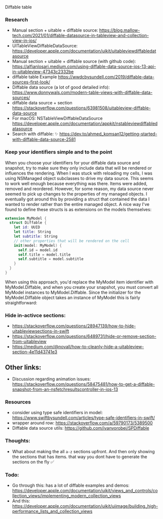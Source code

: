 Diffable table<!--more-->

### Research
- Manual section + uitable + diffable source: https://blog.mallow-tech.com/2021/01/diffable-datasource-in-tableview-and-collection-view-in-ios/
- UITableViewDiffableDataSource: https://developer.apple.com/documentation/uikit/uitableviewdiffabledatasource
- Manual section + uitable + diffable source (with github code): https://alfianlosari.medium.com/using-diffable-data-source-ios-13-api-in-uitableview-47343c2332be
- diffable table Example https://wwdcbysundell.com/2019/diffable-data-sources-first-look/
- Diffable data source (a lot of good detailed info):  https://www.donnywals.com/modern-table-views-with-diffable-data-sources/
- diffable data source + section https://stackoverflow.com/questions/63981508/uitableview-diffable-data-source
- For macOS: NSTableViewDiffableDataSource https://developer.apple.com/documentation/appkit/nstableviewdiffabledatasource
- Search with diffable: ✨ https://dev.to/ahmed_komsan12/getting-started-with-diffable-data-source-2581

### Keep your identifiers simple and to the point
When you choose your identifiers for your diffable data source and snapshot, try to make sure they only include data that will be rendered or influences the rendering. When I was stuck with reloading my cells, I was using NSManaged object subclasses to drive my data source. This seems to work well enough because everything was there. Items were added, removed and reordered. However, for some reason, my data source never seemed to pick up changes to the properties of my managed objects. I eventually got around this by providing a struct that contained the data I wanted to render rather than the entire managed object. A nice way I've found to define these structs is as extensions on the models themselves:

```swift
extension MyModel {
  struct Diffable {
    let id: UUID
    let title: String
    let subtitle: String
    // other properties that will be rendered on the cell
    init(model: MyModel) {
      self.id = model.id
      self.title = model.title
      self.subtitle = model.subtitle
    }
  }
}
```
When using this approach, you'd replace the MyModel item identifier with MyModel.Diffable, and when you create your snapshot, you must convert all MyModel instances to MyModel.Diffable. Since the initializer for the MyModel.Diffable object takes an instance of MyModel this is fairly straightforward:

### Hide in-activce sections:
- https://stackoverflow.com/questions/28947139/how-to-hide-uitableviewsections-in-swift
- https://stackoverflow.com/questions/6489731/hide-or-remove-section-from-uitableview
- https://medium.com/@novall/how-to-cleanly-hide-a-uitableview-section-4e11d43741e3

## Other links:
- Discussion regarding animation issues: https://stackoverflow.com/questions/58475481/how-to-get-a-diffable-snapshot-from-an-nsfetchresultscontroller-in-ios-13

### Resources
- consider using type safe identifiers in model: https://www.swiftbysundell.com/articles/type-safe-identifiers-in-swift/
- wrapper around row: https://stackoverflow.com/a/59790173/5389500
- Diffable data source utils: https://github.com/ivanvorobei/SPDiffable

### Thoughts:
- What about making the all `a-z` sections upfront. And then only showing the sections that has items. that way you dont have to generate the sections on the fly ✅

### Todo:
- Go through this: has a lot of diffable examples and demos: https://developer.apple.com/documentation/uikit/views_and_controls/collection_views/implementing_modern_collection_views
- And this: https://developer.apple.com/documentation/uikit/uiimage/building_high-performance_lists_and_collection_views
